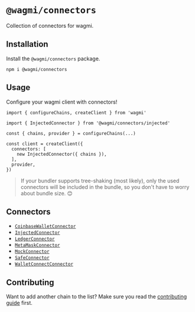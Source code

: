 # `@wagmi/connectors`

Collection of connectors for wagmi.

## Installation

Install the `@wagmi/connectors` package.

```
npm i @wagmi/connectors
```

## Usage

Configure your wagmi client with connectors!

```tsx
import { configureChains, createClient } from 'wagmi'

import { InjectedConnector } from '@wagmi/connectors/injected'

const { chains, provider } = configureChains(...)

const client = createClient({
  connectors: [
    new InjectedConnector({ chains }),
  ],
  provider,
})
```

> If your bundler supports tree-shaking (most likely), only the used connectors will be included in the bundle, so you don't have to worry about bundle size. 😊

## Connectors

- [`CoinbaseWalletConnector`](/packages/connectors/src/coinbaseWallet.ts)
- [`InjectedConnector`](/packages/connectors/src/injected.ts)
- [`LedgerConnector`](/packages/connectors/src/ledger.ts)
- [`MetaMaskConnector`](/packages/connectors/src/metaMask.ts)
- [`MockConnector`](/packages/connectors/src/mock.ts)
- [`SafeConnector`](/packages/connectors/src/safe.ts)
- [`WalletConnectConnector`](/packages/connectors/src/walletConnect.ts)

## Contributing

Want to add another chain to the list? Make sure you read the [contributing guide](../../.github/CONTRIBUTING.md) first.
